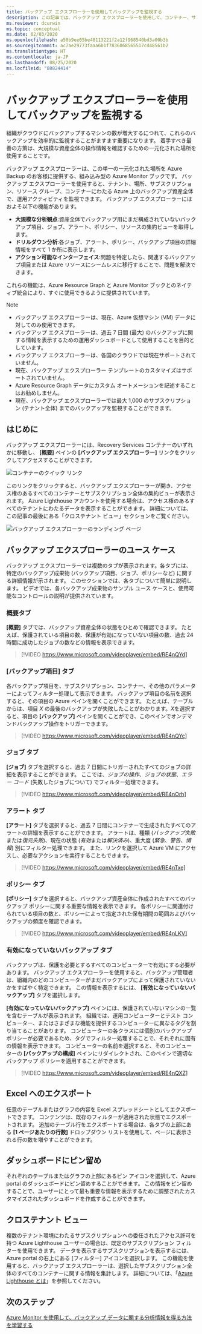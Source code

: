 ```yaml
---
title: バックアップ エクスプローラーを使用してバックアップを監視する
description: この記事では、バックアップ エクスプローラーを使用して、コンテナー、サブスクリプション、リージョン、およびテナントにわたるバックアップのリアルタイムでの監視を行う方法について説明します。
ms.reviewer: dcurwin
ms.topic: conceptual
ms.date: 02/03/2020
ms.openlocfilehash: a50b9ee05be48113221f2a12f968540bd3a00b3b
ms.sourcegitcommit: ac7ae29773faaa6b1f7836868565517cd48561b2
ms.translationtype: HT
ms.contentlocale: ja-JP
ms.lasthandoff: 08/25/2020
ms.locfileid: "88824414"
---
```

# <a name="monitor-your-backups-with-backup-explorer"></a>バックアップ エクスプローラーを使用してバックアップを監視する

組織がクラウドにバックアップするマシンの数が増大するにつれて、これらのバックアップを効率的に監視することがますます重要になります。 着手すべき最善の方策は、大規模な資産全体の操作情報を確認するための一元化された場所を使用することです。

バックアップ エクスプローラーは、この単一の一元化された場所を Azure Backup のお客様に提供する、組み込み型の Azure Monitor ブックです。 バックアップ エクスプローラーを使用すると、テナント、場所、サブスクリプション、リソース グループ、コンテナーにわたる Azure 上のバックアップ資産全体で、運用アクティビティを監視できます。 バックアップ エクスプローラーにはおよそ以下の機能があります。

* **大規模な分析観点**:資産全体でバックアップ用にまだ構成されていないバックアップ項目、ジョブ、アラート、ポリシー、リソースの集約ビューを取得します。
* **ドリルダウン分析**:各ジョブ、アラート、ポリシー、バックアップ項目の詳細情報をすべて 1 か所に表示します。
* **アクション可能なインターフェイス**:問題を特定したら、関連するバックアップ項目または Azure リソースにシームレスに移行することで、問題を解決できます。

これらの機能は、Azure Resource Graph と Azure Monitor ブックとのネイティブ統合により、すぐに使用できるように提供されています。

> [!NOTE]
>
> * バックアップ エクスプローラーは、現在、Azure 仮想マシン (VM) データに対してのみ使用できます。
> * バックアップ エクスプローラーは、過去 7 日間 (最大) のバックアップに関する情報を表示するための運用ダッシュボードとして使用することを目的としています。
> * バックアップ エクスプローラーは、各国のクラウドでは現在サポートされていません。
> * 現在、バックアップ エクスプローラー テンプレートのカスタマイズはサポートされていません。
> * Azure Resource Graph データにカスタム オートメーションを記述することはお勧めしません。
> * 現在、バックアップ エクスプローラーでは最大 1,000 のサブスクリプション (テナント全体) までのバックアップを監視することができます。

## <a name="get-started"></a>はじめに

バックアップ エクスプローラーには、Recovery Services コンテナーのいずれかに移動し、 **[概要]** ペインの **[バックアップ エクスプローラー]** リンクをクリックしてアクセスすることができます。

![コンテナーのクイック リンク](media/backup-azure-monitor-with-backup-explorer/vault-quick-link.png)

このリンクをクリックすると、バックアップ エクスプローラーが開き、アクセス権のあるすべてのコンテナーとサブスクリプション全体の集約ビューが表示されます。 Azure Lighthouse アカウントを使用する場合は、アクセス権のあるすべてのテナントにわたるデータを表示することができます。 詳細については、この記事の最後にある「クロステナント ビュー」セクションをご覧ください。

![バックアップ エクスプローラーのランディング ページ](media/backup-azure-monitor-with-backup-explorer/explorer-landing-page.png)

## <a name="backup-explorer-use-cases"></a>バックアップ エクスプローラーのユース ケース

バックアップ エクスプローラーでは複数のタブが表示されます。各タブには、特定のバックアップ成果物 (バックアップ項目、ジョブ、ポリシーなど) に関する詳細情報が示されます。 このセクションでは、各タブについて簡単に説明します。 ビデオでは、各バックアップ成果物のサンプル ユース ケースと、使用可能なコントロールの説明が提供されています。

### <a name="the-summary-tab"></a>概要タブ

**[概要]** タブでは、バックアップ資産全体の状態をひとめで確認できます。 たとえば、保護されている項目の数、保護が有効になっていない項目の数、過去 24 時間に成功したジョブの数などの情報を表示できます。

> [!VIDEO https://www.microsoft.com/videoplayer/embed/RE4nQYd]

### <a name="the-backup-items-tab"></a>[バックアップ項目] タブ

各バックアップ項目を、サブスクリプション、コンテナー、その他のパラメーターによってフィルター処理して表示できます。 バックアップ項目の名前を選択すると、その項目の Azure ペインを開くことができます。 たとえば、テーブルからは、項目 *X* の最後のバックアップが失敗したことがわかります。*X*を選択すると、項目の **[バックアップ]** ペインを開くことができ、このペインでオンデマンドバックアップ操作をトリガーできます。

> [!VIDEO https://www.microsoft.com/videoplayer/embed/RE4nQYc]

### <a name="the-jobs-tab"></a>ジョブ タブ

**[ジョブ]** タブを選択すると、過去 7 日間にトリガーされたすべてのジョブの詳細を表示することができます。 ここでは、*ジョブの操作*、*ジョブの状態*、*エラー コード* (失敗したジョブについて) でフィルター処理できます。

> [!VIDEO https://www.microsoft.com/videoplayer/embed/RE4nOrh]

### <a name="the-alerts-tab"></a>アラート タブ

**[アラート]** タブを選択すると、過去 7 日間にコンテナーで生成されたすべてのアラートの詳細を表示することができます。 アラートは、種類 (*バックアップ失敗*または*復元失敗*)、現在の状態 (*有効*または*解決済み*)、重大度 (*緊急*、*警告*、*情報*) 別にフィルター処理できます。 また、リンクを選択して Azure VM にアクセスし、必要なアクションを実行することもできます。

> [!VIDEO https://www.microsoft.com/videoplayer/embed/RE4nTxe]

### <a name="the-policies-tab"></a>ポリシー タブ

**[ポリシー]** タブを選択すると、バックアップ資産全体に作成されたすべてのバックアップ ポリシーに関する重要な情報を表示できます。 各ポリシーに関連付けられている項目の数と、ポリシーによって指定された保有期間の範囲およびバックアップの頻度を確認できます。

> [!VIDEO https://www.microsoft.com/videoplayer/embed/RE4nLKV]

### <a name="the-backup-not-enabled-tab"></a>有効になっていないバックアップ タブ

バックアップは、保護を必要とするすべてのコンピューターで有効にする必要があります。 バックアップ エクスプローラーを使用すると、バックアップ管理者は、組織内のどのコンピューターがまだバックアップによって保護されていないかをすばやく特定できます。 この情報を表示するには、 **[有効になっていないバックアップ]** タブを選択します。

**[有効になっていないバックアップ]** ペインには、保護されていないマシンの一覧を含むテーブルが表示されます。 組織では、運用コンピューターとテスト コンピューター、またはさまざまな機能を提供するコンピューターに異なるタグを割り当てることがあります。 コンピューターの各クラスには個別のバックアップ ポリシーが必要であるため、タグでフィルター処理することで、それぞれに固有の情報を表示できます。 コンピューターの名前を選択すると、そのコンピューターの **[バックアップの構成]** ペインにリダイレクトされ、このペインで適切なバックアップ ポリシーを適用することができます。

> [!VIDEO https://www.microsoft.com/videoplayer/embed/RE4nQXZ]

## <a name="export-to-excel"></a>Excel へのエクスポート

任意のテーブルまたはグラフの内容を Excel スプレッドシートとしてエクスポートできます。 コンテンツは、既存のフィルターが適用された状態でエクスポートされます。 追加のテーブル行をエクスポートする場合は、各タブの上部にある **[1 ページあたりの行数]** ドロップダウン リストを使用して、ページに表示される行の数を増やすことができます。

## <a name="pin-to-the-dashboard"></a>ダッシュボードにピン留め

それぞれのテーブルまたはグラフの上部にあるピン アイコンを選択して、Azure portal のダッシュボードにピン留めすることができます。 この情報をピン留めすることで、ユーザーにとって最も重要な情報を表示するために調整されたカスタマイズされたダッシュボードを作成することができます。

## <a name="cross-tenant-views"></a>クロステナント ビュー

複数のテナント環境にわたるサブスクリプションへの委任されたアクセス許可を持つ Azure Lighthouse ユーザーの場合は、既定のサブスクリプション フィルターを使用できます。 データを表示するサブスクリプションを表示するには、Azure portal の右上にある [フィルター] アイコンを選択します。 この機能を使用すると、バックアップ エクスプローラーは、選択したサブスクリプション全体のすべてのコンテナーに関する情報を集計します。 詳細については、「[Azure Lighthouse とは](../lighthouse/overview.md)」を参照してください。

## <a name="next-steps"></a>次のステップ

[Azure Monitor を使用して、バックアップ データに関する分析情報を得る方法を学習する](./backup-azure-monitoring-use-azuremonitor.md)
